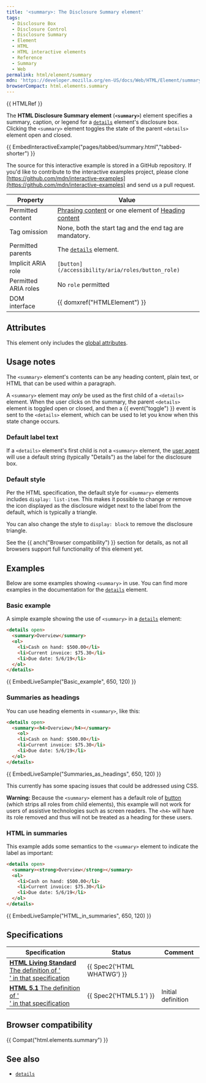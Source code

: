 ```yaml
---
title: '<summary>: The Disclosure Summary element'
tags:
  - Disclosure Box
  - Disclosure Control
  - Disclosure Summary
  - Element
  - HTML
  - HTML interactive elements
  - Reference
  - Summary
  - Web
permalink: html/element/summary
mdn: 'https://developer.mozilla.org/en-US/docs/Web/HTML/Element/summary'
browserCompact: html.elements.summary
---
```

{{ HTMLRef }}

The **HTML Disclosure Summary element** (**`<summary>`**) element specifies a summary, caption, or legend for a [`details`](/html/element/details/) element's disclosure box. Clicking the `<summary>` element toggles the state of the parent `<details>` element open and closed.

{{ EmbedInteractiveExample("pages/tabbed/summary.html","tabbed-shorter") }}

The source for this interactive example is stored in a GitHub repository. If you'd like to contribute to the interactive examples project, please clone [https://github.com/mdn/interactive-examples](https://github.com/mdn/interactive-examples) and send us a pull request.

| Property | Value |
| --- | --- |
| Permitted content | [Phrasing content](/guide/html/content_categories#phrasing_content) or one element of [Heading content](/guide/html/content_categories#heading_content) |
| Tag omission | None, both the start tag and the end tag are mandatory. |
| Permitted parents | The [`details`](/html/element/details/) element. |
| Implicit ARIA role | `[button](/accessibility/aria/roles/button_role)` |
| Permitted ARIA roles | No `role` permitted |
| DOM interface | {{ domxref("HTMLElement") }} |

## Attributes

This element only includes the [global attributes](/html/global_attributes).

## Usage notes

The `<summary>` element's contents can be any heading content, plain text, or HTML that can be used within a paragraph.

A `<summary>` element may _only_ be used as the first child of a `<details>` element. When the user clicks on the summary, the parent `<details>` element is toggled open or closed, and then a {{ event("toggle") }} event is sent to the `<details>` element, which can be used to let you know when this state change occurs.

### Default label text

If a `<details>` element's first child is not a `<summary>` element, the [user agent](/glossary/user_agent/) will use a default string (typically "Details") as the label for the disclosure box.

### Default style

Per the HTML specification, the default style for `<summary>` elements includes `display: list-item`. This makes it possible to change or remove the icon displayed as the disclosure widget next to the label from the default, which is typically a triangle.

You can also change the style to `display: block` to remove the disclosure triangle.

See the {{ anch("Browser compatibility") }} section for details, as not all browsers support full functionality of this element yet.

## Examples

Below are some examples showing `<summary>` in use. You can find more examples in the documentation for the [`details`](/html/element/details/) element.

### Basic example

A simple example showing the use of `<summary>` in a [`details`](/html/element/details/) element:

```html
<details open>
  <summary>Overview</summary>
  <ol>
    <li>Cash on hand: $500.00</li>
    <li>Current invoice: $75.30</li>
    <li>Due date: 5/6/19</li>
  </ol>
</details>
```

{{ EmbedLiveSample("Basic_example", 650, 120) }}

### Summaries as headings

You can use heading elements in `<summary>`, like this:

```html
<details open>
  <summary><h4>Overview</h4></summary>
    <ol>
    <li>Cash on hand: $500.00</li>
    <li>Current invoice: $75.30</li>
    <li>Due date: 5/6/19</li>
  </ol>
</details>
```

{{ EmbedLiveSample("Summaries_as_headings", 650, 120) }}

This currently has some spacing issues that could be addressed using CSS.

**Warning:** Because the `<summary>` element has a default role of [button](/accessibility/aria/roles/button_role) (which strips all roles from child elements), this example will not work for users of assistive technologies such as screen readers. The `<h4>` will have its role removed and thus will not be treated as a heading for these users.

### HTML in summaries

This example adds some semantics to the `<summary>` element to indicate the label as important:

```html
<details open>
  <summary><strong>Overview</strong></summary>
  <ol>
    <li>Cash on hand: $500.00</li>
    <li>Current invoice: $75.30</li>
    <li>Due date: 5/6/19</li>
  </ol>
</details>
```

{{ EmbedLiveSample("HTML_in_summaries", 650, 120) }}

## Specifications

| Specification | Status | Comment |
| --- | --- | --- |
| [**HTML Living Standard** The definition of '<summary>' in that specification](https://html.spec.whatwg.org/multipage/interactive-elements.html#the-summary-element) | {{ Spec2('HTML WHATWG') }} |  |
| [**HTML 5.1** The definition of '<summary>' in that specification](https://www.w3.org/TR/html51/interactive-elements.html#the-summary-element) | {{ Spec2('HTML5.1') }} | Initial definition |

## Browser compatibility

{{ Compat("html.elements.summary") }}

## See also

-   [`details`](/html/element/details/)